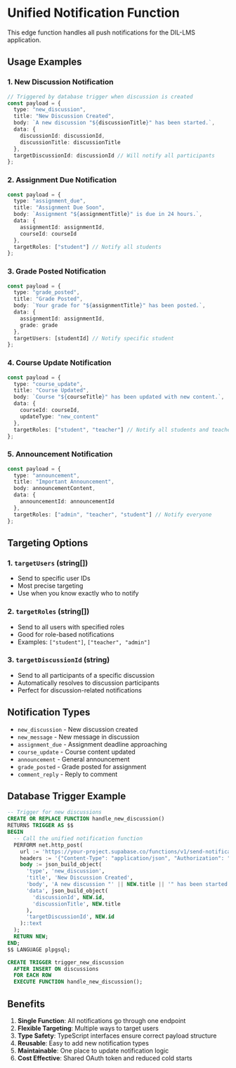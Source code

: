 # Unified Notification Function

This edge function handles all push notifications for the DIL-LMS application.

## Usage Examples

### 1. New Discussion Notification
```typescript
// Triggered by database trigger when discussion is created
const payload = {
  type: "new_discussion",
  title: "New Discussion Created",
  body: `A new discussion "${discussionTitle}" has been started.`,
  data: {
    discussionId: discussionId,
    discussionTitle: discussionTitle
  },
  targetDiscussionId: discussionId // Will notify all participants
};
```

### 2. Assignment Due Notification
```typescript
const payload = {
  type: "assignment_due",
  title: "Assignment Due Soon",
  body: `Assignment "${assignmentTitle}" is due in 24 hours.`,
  data: {
    assignmentId: assignmentId,
    courseId: courseId
  },
  targetRoles: ["student"] // Notify all students
};
```

### 3. Grade Posted Notification
```typescript
const payload = {
  type: "grade_posted",
  title: "Grade Posted",
  body: `Your grade for "${assignmentTitle}" has been posted.`,
  data: {
    assignmentId: assignmentId,
    grade: grade
  },
  targetUsers: [studentId] // Notify specific student
};
```

### 4. Course Update Notification
```typescript
const payload = {
  type: "course_update",
  title: "Course Updated",
  body: `Course "${courseTitle}" has been updated with new content.`,
  data: {
    courseId: courseId,
    updateType: "new_content"
  },
  targetRoles: ["student", "teacher"] // Notify all students and teachers
};
```

### 5. Announcement Notification
```typescript
const payload = {
  type: "announcement",
  title: "Important Announcement",
  body: announcementContent,
  data: {
    announcementId: announcementId
  },
  targetRoles: ["admin", "teacher", "student"] // Notify everyone
};
```

## Targeting Options

### 1. `targetUsers` (string[])
- Send to specific user IDs
- Most precise targeting
- Use when you know exactly who to notify

### 2. `targetRoles` (string[])
- Send to all users with specified roles
- Good for role-based notifications
- Examples: `["student"]`, `["teacher", "admin"]`

### 3. `targetDiscussionId` (string)
- Send to all participants of a specific discussion
- Automatically resolves to discussion participants
- Perfect for discussion-related notifications

## Notification Types

- `new_discussion` - New discussion created
- `new_message` - New message in discussion
- `assignment_due` - Assignment deadline approaching
- `course_update` - Course content updated
- `announcement` - General announcement
- `grade_posted` - Grade posted for assignment
- `comment_reply` - Reply to comment

## Database Trigger Example

```sql
-- Trigger for new discussions
CREATE OR REPLACE FUNCTION handle_new_discussion()
RETURNS TRIGGER AS $$
BEGIN
  -- Call the unified notification function
  PERFORM net.http_post(
    url := 'https://your-project.supabase.co/functions/v1/send-notification',
    headers := '{"Content-Type": "application/json", "Authorization": "Bearer YOUR_ANON_KEY"}',
    body := json_build_object(
      'type', 'new_discussion',
      'title', 'New Discussion Created',
      'body', 'A new discussion "' || NEW.title || '" has been started.',
      'data', json_build_object(
        'discussionId', NEW.id,
        'discussionTitle', NEW.title
      ),
      'targetDiscussionId', NEW.id
    )::text
  );
  RETURN NEW;
END;
$$ LANGUAGE plpgsql;

CREATE TRIGGER trigger_new_discussion
  AFTER INSERT ON discussions
  FOR EACH ROW
  EXECUTE FUNCTION handle_new_discussion();
```

## Benefits

1. **Single Function**: All notifications go through one endpoint
2. **Flexible Targeting**: Multiple ways to target users
3. **Type Safety**: TypeScript interfaces ensure correct payload structure
4. **Reusable**: Easy to add new notification types
5. **Maintainable**: One place to update notification logic
6. **Cost Effective**: Shared OAuth token and reduced cold starts
